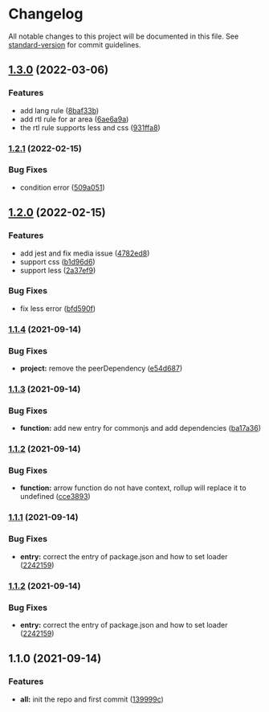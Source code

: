 # Changelog

All notable changes to this project will be documented in this file. See [standard-version](https://github.com/conventional-changelog/standard-version) for commit guidelines.

## [1.3.0](https://github.com/MNISHoward/style-i18n-loader/compare/v1.2.1...v1.3.0) (2022-03-06)


### Features

* add lang rule ([8baf33b](https://github.com/MNISHoward/style-i18n-loader/commit/8baf33b47045d681ccf905f78443f9c9b02f5404))
* add rtl rule for ar area ([6ae6a9a](https://github.com/MNISHoward/style-i18n-loader/commit/6ae6a9afde0bbb2c4d333673c401f2bf4b32f273))
* the rtl rule supports less and css ([931ffa8](https://github.com/MNISHoward/style-i18n-loader/commit/931ffa86ad5fbfa1c541f38d830d10877454b895))

### [1.2.1](https://github.com/MNISHoward/style-i18n-loader/compare/v1.2.0...v1.2.1) (2022-02-15)


### Bug Fixes

* condition error ([509a051](https://github.com/MNISHoward/style-i18n-loader/commit/509a05159553aff5c224954cbb9dde5f1f574dd7))

## [1.2.0](https://github.com/MNISHoward/style-i18n-loader/compare/v1.1.4...v1.2.0) (2022-02-15)


### Features

* add jest and fix media issue ([4782ed8](https://github.com/MNISHoward/style-i18n-loader/commit/4782ed8b387be3f8940cf627400c5a09b5a1cced))
* support css ([b1d96d6](https://github.com/MNISHoward/style-i18n-loader/commit/b1d96d6f466553061bab95001eea96a2e36b4821))
* support less ([2a37ef9](https://github.com/MNISHoward/style-i18n-loader/commit/2a37ef95f229e0c54b7c74f3478a38152c10c709))


### Bug Fixes

* fix less error ([bfd590f](https://github.com/MNISHoward/style-i18n-loader/commit/bfd590fdfdf6726dfb401a0661f53d2a3f5e324c))

### [1.1.4](https://github.com/MNISHoward/style-i18n-loader/compare/v1.1.3...v1.1.4) (2021-09-14)


### Bug Fixes

* **project:** remove the peerDependency ([e54d687](https://github.com/MNISHoward/style-i18n-loader/commit/e54d6873e9fd431e51905c8615c084e31d51abac))

### [1.1.3](https://github.com/MNISHoward/style-i18n-loader/compare/v1.1.2...v1.1.3) (2021-09-14)


### Bug Fixes

* **function:** add new entry for commonjs and add dependencies ([ba17a36](https://github.com/MNISHoward/style-i18n-loader/commit/ba17a36217b9ab53aa5a5d46ef266f7e6a53b7a5))

### [1.1.2](https://github.com/MNISHoward/style-i18n-loader/compare/v1.1.1...v1.1.2) (2021-09-14)


### Bug Fixes

* **function:** arrow function do not have context, rollup will replace it to undefined ([cce3893](https://github.com/MNISHoward/style-i18n-loader/commit/cce38930a306152c121e080a801fd2abf6076a1e))

### [1.1.1](https://github.com/MNISHoward/style-i18n-loader/compare/v1.1.0...v1.1.1) (2021-09-14)


### Bug Fixes

* **entry:** correct the entry of package.json and how to set loader ([2242159](https://github.com/MNISHoward/style-i18n-loader/commit/2242159139800bc1483fc9870d694fe43875fbec))

### [1.1.2](https://github.com/MNISHoward/style-i18n-loader/compare/v1.1.0...v1.1.2) (2021-09-14)


### Bug Fixes

* **entry:** correct the entry of package.json and how to set loader ([2242159](https://github.com/MNISHoward/style-i18n-loader/commit/2242159139800bc1483fc9870d694fe43875fbec))

## 1.1.0 (2021-09-14)


### Features

* **all:** init the repo and first commit ([139999c](https://github.com/MNISHoward/style-i18n-loader/commit/139999cfc309dfba22a72e5960b498775614367c))
